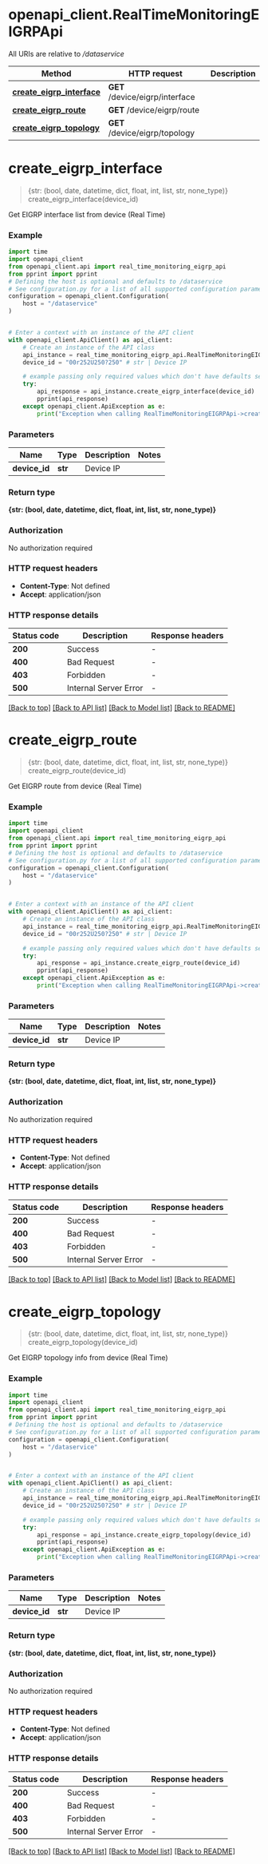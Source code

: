 # openapi_client.RealTimeMonitoringEIGRPApi

All URIs are relative to */dataservice*

Method | HTTP request | Description
------------- | ------------- | -------------
[**create_eigrp_interface**](RealTimeMonitoringEIGRPApi.md#create_eigrp_interface) | **GET** /device/eigrp/interface | 
[**create_eigrp_route**](RealTimeMonitoringEIGRPApi.md#create_eigrp_route) | **GET** /device/eigrp/route | 
[**create_eigrp_topology**](RealTimeMonitoringEIGRPApi.md#create_eigrp_topology) | **GET** /device/eigrp/topology | 


# **create_eigrp_interface**
> {str: (bool, date, datetime, dict, float, int, list, str, none_type)} create_eigrp_interface(device_id)



Get EIGRP interface list from device (Real Time)

### Example


```python
import time
import openapi_client
from openapi_client.api import real_time_monitoring_eigrp_api
from pprint import pprint
# Defining the host is optional and defaults to /dataservice
# See configuration.py for a list of all supported configuration parameters.
configuration = openapi_client.Configuration(
    host = "/dataservice"
)


# Enter a context with an instance of the API client
with openapi_client.ApiClient() as api_client:
    # Create an instance of the API class
    api_instance = real_time_monitoring_eigrp_api.RealTimeMonitoringEIGRPApi(api_client)
    device_id = "00r252U250?250" # str | Device IP

    # example passing only required values which don't have defaults set
    try:
        api_response = api_instance.create_eigrp_interface(device_id)
        pprint(api_response)
    except openapi_client.ApiException as e:
        print("Exception when calling RealTimeMonitoringEIGRPApi->create_eigrp_interface: %s\n" % e)
```


### Parameters

Name | Type | Description  | Notes
------------- | ------------- | ------------- | -------------
 **device_id** | **str**| Device IP |

### Return type

**{str: (bool, date, datetime, dict, float, int, list, str, none_type)}**

### Authorization

No authorization required

### HTTP request headers

 - **Content-Type**: Not defined
 - **Accept**: application/json


### HTTP response details

| Status code | Description | Response headers |
|-------------|-------------|------------------|
**200** | Success |  -  |
**400** | Bad Request |  -  |
**403** | Forbidden |  -  |
**500** | Internal Server Error |  -  |

[[Back to top]](#) [[Back to API list]](../README.md#documentation-for-api-endpoints) [[Back to Model list]](../README.md#documentation-for-models) [[Back to README]](../README.md)

# **create_eigrp_route**
> {str: (bool, date, datetime, dict, float, int, list, str, none_type)} create_eigrp_route(device_id)



Get EIGRP route from device (Real Time)

### Example


```python
import time
import openapi_client
from openapi_client.api import real_time_monitoring_eigrp_api
from pprint import pprint
# Defining the host is optional and defaults to /dataservice
# See configuration.py for a list of all supported configuration parameters.
configuration = openapi_client.Configuration(
    host = "/dataservice"
)


# Enter a context with an instance of the API client
with openapi_client.ApiClient() as api_client:
    # Create an instance of the API class
    api_instance = real_time_monitoring_eigrp_api.RealTimeMonitoringEIGRPApi(api_client)
    device_id = "00r252U250?250" # str | Device IP

    # example passing only required values which don't have defaults set
    try:
        api_response = api_instance.create_eigrp_route(device_id)
        pprint(api_response)
    except openapi_client.ApiException as e:
        print("Exception when calling RealTimeMonitoringEIGRPApi->create_eigrp_route: %s\n" % e)
```


### Parameters

Name | Type | Description  | Notes
------------- | ------------- | ------------- | -------------
 **device_id** | **str**| Device IP |

### Return type

**{str: (bool, date, datetime, dict, float, int, list, str, none_type)}**

### Authorization

No authorization required

### HTTP request headers

 - **Content-Type**: Not defined
 - **Accept**: application/json


### HTTP response details

| Status code | Description | Response headers |
|-------------|-------------|------------------|
**200** | Success |  -  |
**400** | Bad Request |  -  |
**403** | Forbidden |  -  |
**500** | Internal Server Error |  -  |

[[Back to top]](#) [[Back to API list]](../README.md#documentation-for-api-endpoints) [[Back to Model list]](../README.md#documentation-for-models) [[Back to README]](../README.md)

# **create_eigrp_topology**
> {str: (bool, date, datetime, dict, float, int, list, str, none_type)} create_eigrp_topology(device_id)



Get EIGRP topology info from device (Real Time)

### Example


```python
import time
import openapi_client
from openapi_client.api import real_time_monitoring_eigrp_api
from pprint import pprint
# Defining the host is optional and defaults to /dataservice
# See configuration.py for a list of all supported configuration parameters.
configuration = openapi_client.Configuration(
    host = "/dataservice"
)


# Enter a context with an instance of the API client
with openapi_client.ApiClient() as api_client:
    # Create an instance of the API class
    api_instance = real_time_monitoring_eigrp_api.RealTimeMonitoringEIGRPApi(api_client)
    device_id = "00r252U250?250" # str | Device IP

    # example passing only required values which don't have defaults set
    try:
        api_response = api_instance.create_eigrp_topology(device_id)
        pprint(api_response)
    except openapi_client.ApiException as e:
        print("Exception when calling RealTimeMonitoringEIGRPApi->create_eigrp_topology: %s\n" % e)
```


### Parameters

Name | Type | Description  | Notes
------------- | ------------- | ------------- | -------------
 **device_id** | **str**| Device IP |

### Return type

**{str: (bool, date, datetime, dict, float, int, list, str, none_type)}**

### Authorization

No authorization required

### HTTP request headers

 - **Content-Type**: Not defined
 - **Accept**: application/json


### HTTP response details

| Status code | Description | Response headers |
|-------------|-------------|------------------|
**200** | Success |  -  |
**400** | Bad Request |  -  |
**403** | Forbidden |  -  |
**500** | Internal Server Error |  -  |

[[Back to top]](#) [[Back to API list]](../README.md#documentation-for-api-endpoints) [[Back to Model list]](../README.md#documentation-for-models) [[Back to README]](../README.md)

